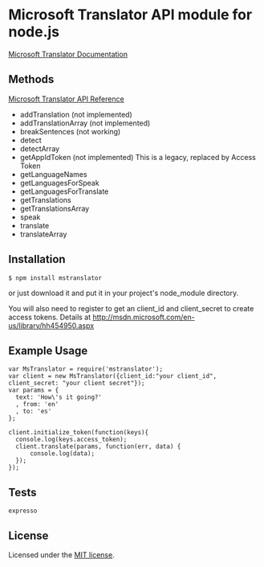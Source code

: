 # Microsoft Translator API module for node.js

  [Microsoft Translator Documentation](http://msdn.microsoft.com/en-us/library/dd576287.aspx)

## Methods

  [Microsoft Translator API Reference](http://msdn.microsoft.com/en-us/library/ff512404.aspx)

  * addTranslation (not implemented)
  * addTranslationArray (not implemented)
  * breakSentences (not working)
  * detect
  * detectArray
  * getAppIdToken (not implemented) This is a legacy, replaced by
    Access Token
  * getLanguageNames
  * getLanguagesForSpeak
  * getLanguagesForTranslate
  * getTranslations
  * getTranslationsArray
  * speak
  * translate
  * translateArray

## Installation

    $ npm install mstranslator

    
or just download it and put it in your project's node_module directory.

You will also need to register to get an client_id and client_secret to
create access tokens. Details at http://msdn.microsoft.com/en-us/library/hh454950.aspx

## Example Usage

    var MsTranslator = require('mstranslator');
    var client = new MsTranslator({client_id:"your client_id", client_secret: "your client secret"});
    var params = { 
      text: 'How\'s it going?'
      , from: 'en'
      , to: 'es'
    };
    
    client.initialize_token(function(keys){ 
      console.log(keys.access_token);
      client.translate(params, function(err, data) {
          console.log(data);
      });
    });
    


## Tests

    expresso

    
## License

Licensed under the [MIT license](LICENSE-MIT).
